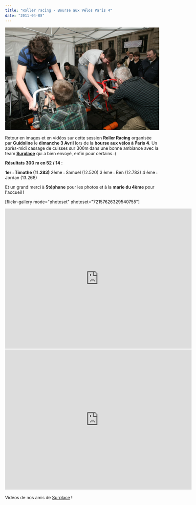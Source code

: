 ```yaml
---
title: "Roller racing - Bourse aux Vélos Paris 4"
date: "2011-04-08"
---
```


![](images/IMG_6170-1024x682.jpg "Roller Racing Guidoline")

Retour en images et en vidéos sur cette session **Roller Racing** organisée par **Guidoline** le **dimanche 3 Avril** lors de la **bourse aux vélos à Paris 4**. Un après-midi cassage de cuisses sur 300m dans une bonne ambiance avec la team [**Surplace**](http://www.surplace.fr/) qui a bien envoyé, enfin pour certains :)

**Résultats 300 m en 52 / 14 :**

**1er : Timothé (11.283)** 2ème : Samuel (12.520) 3 ème : Ben (12.783) 4 ème : Jordan (13.268)

Et un grand merci à **Stéphane** pour les photos et à la **marie du 4ème** pour l'accueil !

\[flickr-gallery mode="photoset" photoset="72157626329540755"\]

<iframe src="http://player.vimeo.com/video/21965369?title=0&amp;byline=0&amp;portrait=0" width="610" height="458" frameborder="0"></iframe>

<iframe src="http://player.vimeo.com/video/21964649?title=0&amp;byline=0&amp;portrait=0" width="610" height="458" frameborder="0"></iframe>

Vidéos de nos amis de [Surplace](http://www.surplace.fr/) !
